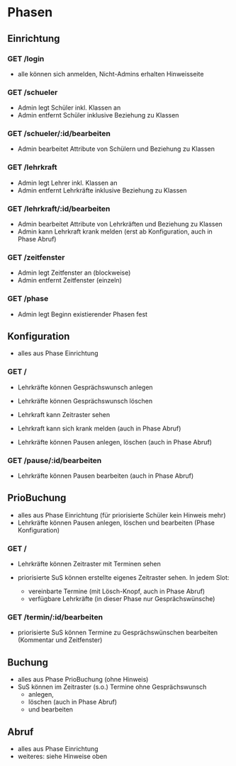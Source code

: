 # Phasen

## Einrichtung

### GET /login

- alle können sich anmelden, Nicht-Admins erhalten Hinweisseite

### GET /schueler

- Admin legt Schüler inkl. Klassen an
- Admin entfernt Schüler inklusive Beziehung zu Klassen

### GET /schueler/:id/bearbeiten

- Admin bearbeitet Attribute von Schülern und Beziehung zu Klassen

### GET /lehrkraft

- Admin legt Lehrer inkl. Klassen an
- Admin entfernt Lehrkräfte inklusive Beziehung zu Klassen

### GET /lehrkraft/:id/bearbeiten

- Admin bearbeitet Attribute von Lehrkräften und Beziehung zu Klassen
- Admin kann Lehrkraft krank melden (erst ab Konfiguration, auch in Phase Abruf)

### GET /zeitfenster

- Admin legt Zeitfenster an (blockweise)
- Admin entfernt Zeitfenster (einzeln)

### GET /phase

- Admin legt Beginn existierender Phasen fest

## Konfiguration

- alles aus Phase Einrichtung

### GET /

- Lehrkräfte können Gesprächswunsch anlegen
- Lehrkräfte können Gesprächswunsch löschen

- Lehrkraft kann Zeitraster sehen
- Lehrkraft kann sich krank melden (auch in Phase Abruf)
- Lehrkräfte können Pausen anlegen, löschen (auch in Phase Abruf)

### GET /pause/:id/bearbeiten

- Lehrkräfte können Pausen bearbeiten (auch in Phase Abruf)

## PrioBuchung

- alles aus Phase Einrichtung (für priorisierte Schüler kein Hinweis mehr)
- Lehrkräfte können Pausen anlegen, löschen und bearbeiten (Phase Konfiguration)

### GET /

- Lehrkräfte können Zeitraster mit Terminen sehen
- priorisierte SuS können erstellte eigenes Zeitraster sehen. In jedem Slot:

  - vereinbarte Termine (mit Lösch-Knopf, auch in Phase Abruf)
  - verfügbare Lehrkräfte (in dieser Phase nur Gesprächswünsche)

### GET /termin/:id/bearbeiten

- priorisierte SuS können Termine zu Gesprächswünschen bearbeiten (Kommentar und Zeitfenster)

## Buchung

- alles aus Phase PrioBuchung (ohne Hinweis)
- SuS können im Zeitraster (s.o.) Termine ohne Gesprächswunsch
  - anlegen,
  - löschen (auch in Phase Abruf)
  - und bearbeiten

## Abruf

- alles aus Phase Einrichtung
- weiteres: siehe Hinweise oben
